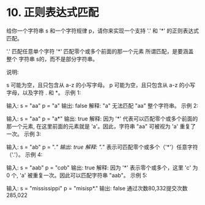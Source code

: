 # 10. 正则表达式匹配
  给你一个字符串 s 和一个字符规律 p，请你来实现一个支持 '.' 和 '*' 的正则表达式匹配。
  
  '.' 匹配任意单个字符
  '*' 匹配零个或多个前面的那一个元素
  所谓匹配，是要涵盖 整个 字符串 s的，而不是部分字符串。
  
  说明:
  
  s 可能为空，且只包含从 a-z 的小写字母。
  p 可能为空，且只包含从 a-z 的小写字母，以及字符 . 和 *。
  示例 1:
  
  输入:
  s = "aa"
  p = "a"
  输出: false
  解释: "a" 无法匹配 "aa" 整个字符串。
  示例 2:
  
  输入:
  s = "aa"
  p = "a*"
  输出: true
  解释: 因为 '*' 代表可以匹配零个或多个前面的那一个元素, 在这里前面的元素就是 'a'。因此，字符串 "aa" 可被视为 'a' 重复了一次。
  示例 3:
  
  输入:
  s = "ab"
  p = ".*"
  输出: true
  解释: ".*" 表示可匹配零个或多个（'*'）任意字符（'.'）。
  示例 4:
  
  输入:
  s = "aab"
  p = "c*a*b"
  输出: true
  解释: 因为 '*' 表示零个或多个，这里 'c' 为 0 个, 'a' 被重复一次。因此可以匹配字符串 "aab"。
  示例 5:
  
  输入:
  s = "mississippi"
  p = "mis*is*p*."
  输出: false
  通过次数80,332提交次数285,022